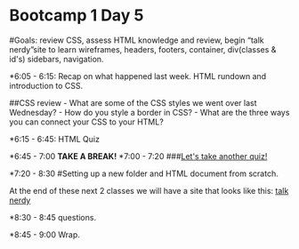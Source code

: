 Bootcamp 1 Day 5
=================

#Goals: review CSS, assess HTML knowledge and review, begin “talk nerdy”site to learn wireframes, headers, footers, container, div(classes & id's) sidebars, navigation.

*6:05 - 6:15: Recap on what happened last week. HTML rundown and introduction to CSS.

##CSS review
	- What are some of the CSS styles we went over last Wednesday?
	- How do you style a border in CSS? 
	- What are the three ways you can connect your CSS to your HTML?

*6:15 - 6:45: HTML Quiz 

*6:45 - 7:00 **TAKE A BREAK!**
*7:00 - 7:20 
###[Let's take another quiz!]()

*7:20 - 8:30 #Setting up a new folder and HTML document from scratch.

At the end of these next 2 classes we will have a site that looks like this: [talk nerdy](talknerdy.net)

*8:30 - 8:45 questions.

*8:45 - 9:00 Wrap. 

